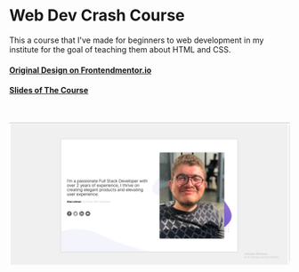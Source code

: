# Web Dev Crash Course

This a course that I've made for beginners to web development in my institute for the goal of teaching them about HTML and CSS.


#### [Original Design on Frontendmentor.io](https://www.frontendmentor.io/challenges/coding-bootcamp-testimonials-slider-4FNyLA8JL)
#### [Slides of The Course](https://docs.google.com/presentation/d/1e3DOXZ737pG9rKcQpGVAl2Zo277QPtTzs7UY6T3XV1I/edit?usp=sharing)

<br>


![Final website](img/final.png "Photo of the website")